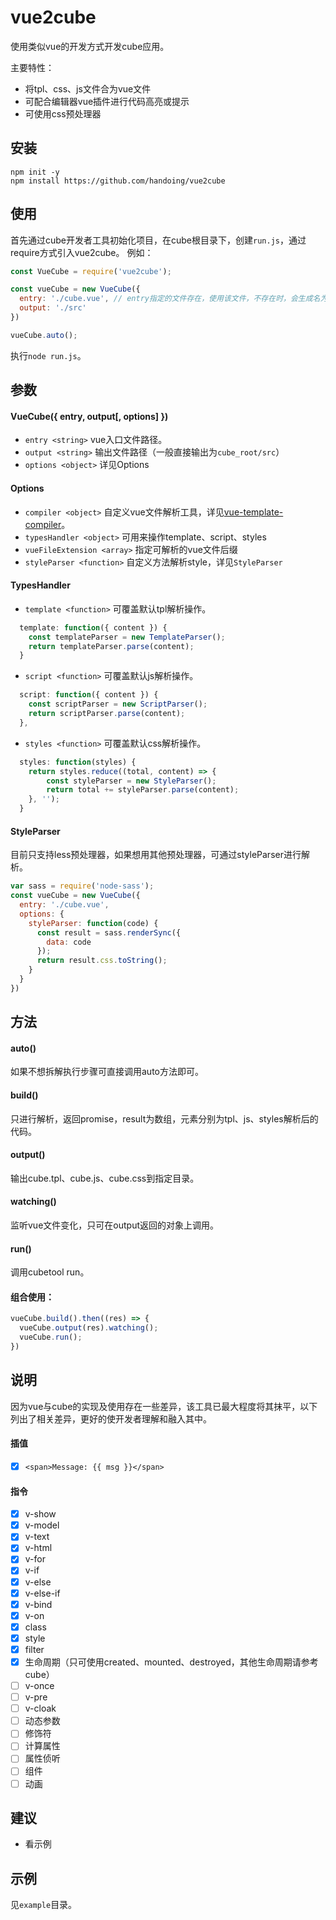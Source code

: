vue2cube
=================

使用类似vue的开发方式开发cube应用。

主要特性：

- 将tpl、css、js文件合为vue文件
- 可配合编辑器vue插件进行代码高亮或提示
- 可使用css预处理器


安装
------------

    npm init -y
    npm install https://github.com/handoing/vue2cube

使用
------------
首先通过cube开发者工具初始化项目，在cube根目录下，创建`run.js`，通过require方式引入vue2cube。
例如：

```js
const VueCube = require('vue2cube');

const vueCube = new VueCube({
  entry: './cube.vue', // entry指定的文件存在，使用该文件，不存在时，会生成名为cube.vue的默认模板
  output: './src'
})

vueCube.auto();
```

执行`node run.js`。

参数
------------
#### VueCube({ entry, output[, options] })

- `entry <string>` vue入口文件路径。
- `output <string>` 输出文件路径（一般直接输出为`cube_root/src`）
- `options <object>` 详见Options

#### Options

- `compiler <object>` 自定义vue文件解析工具，详见[vue-template-compiler](https://github.com/vuejs/vue/tree/dev/packages/vue-template-compiler "vue-template-compiler")。
- `typesHandler <object>` 可用来操作template、script、styles
- `vueFileExtension <array>` 指定可解析的vue文件后缀
- `styleParser <function>` 自定义方法解析style，详见`StyleParser`

#### TypesHandler

- `template <function>` 可覆盖默认tpl解析操作。
```js
  template: function({ content }) {
    const templateParser = new TemplateParser();
    return templateParser.parse(content);
  }
```
- `script <function>` 可覆盖默认js解析操作。
```js
  script: function({ content }) {
    const scriptParser = new ScriptParser();
    return scriptParser.parse(content);
  },
```
- `styles <function>` 可覆盖默认css解析操作。
```js
  styles: function(styles) {
	return styles.reduce((total, content) => {
	    const styleParser = new StyleParser();
        return total += styleParser.parse(content);
    }, '');
  }
```

#### StyleParser

目前只支持less预处理器，如果想用其他预处理器，可通过styleParser进行解析。
```js
var sass = require('node-sass');
const vueCube = new VueCube({
  entry: './cube.vue',
  options: {
    styleParser: function(code) {
      const result = sass.renderSync({
        data: code
      });
      return result.css.toString();
    }
  }
})
```

方法
------------
#### auto()

如果不想拆解执行步骤可直接调用auto方法即可。

#### build()

只进行解析，返回promise，result为数组，元素分别为tpl、js、styles解析后的代码。

#### output()

输出cube.tpl、cube.js、cube.css到指定目录。

#### watching()

监听vue文件变化，只可在output返回的对象上调用。

#### run()

调用cubetool run。

#### 组合使用：

```js
vueCube.build().then((res) => {
  vueCube.output(res).watching();
  vueCube.run();
})
```

说明
------------
因为vue与cube的实现及使用存在一些差异，该工具已最大程度将其抹平，以下列出了相关差异，更好的使开发者理解和融入其中。

#### 插值
- [x] `<span>Message: {{ msg }}</span>`

#### 指令
- [x] v-show
- [x] v-model
- [x] v-text
- [x] v-html
- [x] v-for
- [x] v-if
- [x] v-else
- [x] v-else-if
- [x] v-bind
- [x] v-on
- [x] class
- [x] style
- [x] filter
- [x] 生命周期（只可使用created、mounted、destroyed，其他生命周期请参考cube）
- [ ] v-once
- [ ] v-pre
- [ ] v-cloak
- [ ] 动态参数
- [ ] 修饰符
- [ ] 计算属性
- [ ] 属性侦听
- [ ] 组件
- [ ] 动画

建议
------------
- 看示例

示例
------------
见`example`目录。


